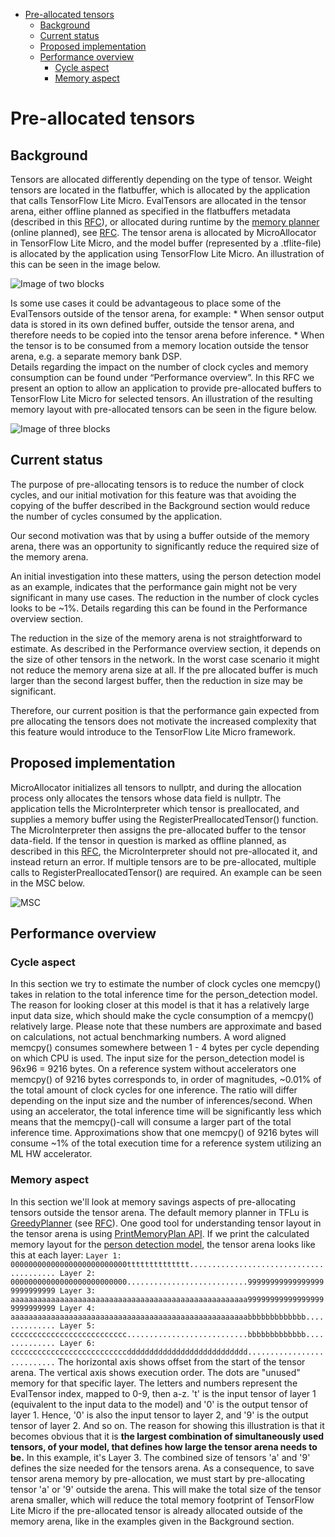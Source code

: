 <!-- mdformat off(b/169948621#comment2) -->

<!--ts-->

*   [Pre-allocated tensors](#pre-allocated-tensors)
    *   [Background](#background)
    *   [Current status](#current-status)
    *   [Proposed implementation](#proposed-implementation)
    *   [Performance overview](#performance-overview)
        *   [Cycle aspect](#cycle-aspect)
        *   [Memory aspect](#memory-aspect)
            <!-- Semi-automated TOC generation with instructions from https://github.com/ekalinin/github-markdown-toc#auto-insert-and-update-toc -->

<!--te-->

# Pre-allocated tensors

## Background

Tensors are allocated differently depending on the type of tensor. Weight
tensors are located in the flatbuffer, which is allocated by the application
that calls TensorFlow Lite Micro. EvalTensors are allocated in the tensor arena,
either offline planned as specified in the flatbuffers metadata (described in
this
[RFC](https://docs.google.com/document/d/16aTSHL5wxsq99t6adVbBz1U3K8Y5tBDAvs16iroZDEU)),
or allocated during runtime by the
[memory planner](https://github.com/tensorflow/tensorflow/tree/master/tensorflow/lite/micro/memory_planner)
(online planned), see
[RFC](https://docs.google.com/document/d/1akpqu0uiPQshmCrnV6dOEFgYM4tCCnI8Zce85PnjHMI).
The tensor arena is allocated by MicroAllocator in TensorFlow Lite Micro, and
the model buffer (represented by a .tflite-file) is allocated by the application
using TensorFlow Lite Micro. An illustration of this can be seen in the image
below.

![Image of two blocks](images/preallocated_tensors/preallocated_tensors_bg_1.png)

Is some use cases it could be advantageous to place some of the EvalTensors
outside of the tensor arena, for example: * When sensor output data is stored in
its own defined buffer, outside the tensor arena, and therefore needs to be
copied into the tensor arena before inference. * When the tensor is to be
consumed from a memory location outside the tensor arena, e.g. a separate memory
bank DSP. \
Details regarding the impact on the number of clock cycles and memory
consumption can be found under “Performance overview”. In this RFC we present an
option to allow an application to provide pre-allocated buffers to TensorFlow
Lite Micro for selected tensors. An illustration of the resulting memory layout
with pre-allocated tensors can be seen in the figure below.

![Image of three blocks](images/preallocated_tensors/preallocated_tensors_bg_2.png)

## Current status

The purpose of pre-allocating tensors is to reduce the number of clock cycles,
and our initial motivation for this feature was that avoiding the copying of the
buffer described in the Background section would reduce the number of cycles
consumed by the application.

Our second motivation was that by using a buffer outside of the memory arena,
there was an opportunity to significantly reduce the required size of the memory
arena.

An initial investigation into these matters, using the person detection model as
an example, indicates that the performance gain might not be very significant in
many use cases. The reduction in the number of clock cycles looks to be ~1%.
Details regarding this can be found in the Performance overview section.

The reduction in the size of the memory arena is not straightforward to
estimate. As described in the Performance overview section, it depends on the
size of other tensors in the network. In the worst case scenario it might not
reduce the memory arena size at all. If the pre allocated buffer is much larger
than the second largest buffer, then the reduction in size may be significant.

Therefore, our current position is that the performance gain expected from pre
allocating the tensors does not motivate the increased complexity that this
feature would introduce to the TensorFlow Lite Micro framework.

## Proposed implementation

MicroAllocator initializes all tensors to nullptr, and during the allocation
process only allocates the tensors whose data field is nullptr. The application
tells the MicroInterpreter which tensor is preallocated, and supplies a memory
buffer using the RegisterPreallocatedTensor() function. The MicroInterpreter
then assigns the pre-allocated buffer to the tensor data-field. If the tensor in
question is marked as offline planned, as described in this
[RFC](https://docs.google.com/document/d/16aTSHL5wxsq99t6adVbBz1U3K8Y5tBDAvs16iroZDEU),
the MicroInterpreter should not pre-allocated it, and instead return an error.
If multiple tensors are to be pre-allocated, multiple calls to
RegisterPreallocatedTensor() are required. An example can be seen in the MSC
below.

![MSC](images/preallocated_tensors/preallocated_tensors_impl1.png)

## Performance overview

### Cycle aspect

In this section we try to estimate the number of clock cycles one memcpy() takes
in relation to the total inference time for the person_detection model. The
reason for looking closer at this model is that it has a relatively large input
data size, which should make the cycle consumption of a memcpy() relatively
large. Please note that these numbers are approximate and based on calculations,
not actual benchmarking numbers. A word aligned memcpy() consumes somewhere
between 1 - 4 bytes per cycle depending on which CPU is used. The input size for
the person_detection model is 96x96 = 9216 bytes. On a reference system without
accelerators one memcpy() of 9216 bytes corresponds to, in order of magnitudes,
~0.01% of the total amount of clock cycles for one inference. The ratio will
differ depending on the input size and the number of inferences/second. When
using an accelerator, the total inference time will be significantly less which
means that the memcpy()-call will consume a larger part of the total inference
time. Approximations show that one memcpy() of 9216 bytes will consume ~1% of
the total execution time for a reference system utilizing an ML HW accelerator.

### Memory aspect

In this section we'll look at memory savings aspects of pre-allocating tensors
outside the tensor arena. The default memory planner in TFLu is
[GreedyPlanner](https://github.com/tensorflow/tensorflow/blob/master/tensorflow/lite/micro/memory_planner/greedy_memory_planner.h)
(see
[RFC](https://docs.google.com/document/d/1akpqu0uiPQshmCrnV6dOEFgYM4tCCnI8Zce85PnjHMI)).
One good tool for understanding tensor layout in the tensor arena is using
[PrintMemoryPlan API](https://github.com/tensorflow/tensorflow/blob/6f89198ee3206431ec6836e1e3df54455b89ebcf/tensorflow/lite/micro/memory_planner/greedy_memory_planner.h#L84).
If we print the calculated memory layout for the
[person detection model](https://storage.googleapis.com/download.tensorflow.org/data/tf_lite_micro_person_data_int8_grayscale_2020_06_23.zip),
the tensor arena looks like this at each layer: `Layer 1:
00000000000000000000000000tttttttttttttt........................................
Layer 2:
00000000000000000000000000...........................999999999999999999999999999
Layer 3:
aaaaaaaaaaaaaaaaaaaaaaaaaaaaaaaaaaaaaaaaaaaaaaaaaaaaa999999999999999999999999999
Layer 4:
aaaaaaaaaaaaaaaaaaaaaaaaaaaaaaaaaaaaaaaaaaaaaaaaaaaaabbbbbbbbbbbbb..............
Layer 5:
cccccccccccccccccccccccccc...........................bbbbbbbbbbbbb..............
Layer 6:
ccccccccccccccccccccccccccddddddddddddddddddddddddddd...........................`
The horizontal axis shows offset from the start of the tensor arena. The
vertical axis shows execution order. The dots are "unused" memory for that
specific layer. The letters and numbers represent the EvalTensor index, mapped
to 0-9, then a-z. 't' is the input tensor of layer 1 (equivalent to the input
data to the model) and '0' is the output tensor of layer 1. Hence, '0' is also
the input tensor to layer 2, and '9' is the output tensor of layer 2. And so on.
The reason for showing this illustration is that it becomes obvious that it is
**the largest combination of simultaneously used tensors, of your model, that
defines how large the tensor arena needs to be.** In this example, it's Layer 3.
The combined size of tensors 'a' and '9' defines the size needed for the tensors
arena. As a consequence, to save tensor arena memory by pre-allocation, we must
start by pre-allocating tensor 'a' or '9' outside the arena. This will make the
total size of the tensor arena smaller, which will reduce the total memory
footprint of TensorFlow Lite Micro if the pre-allocated tensor is already
allocated outside of the memory arena, like in the examples given in the
Background section.
